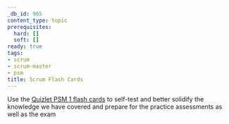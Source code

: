 ```yaml
---
_db_id: 965
content_type: topic
prerequisites:
  hard: []
  soft: []
ready: true
tags:
- scrum
- scrum-master
- psm
title: Scrum Flash Cards
---
```


Use the [Quizlet PSM 1 flash cards](https://quizlet.com/br/238296927/psm-1-scrum-flash-cards/) to self-test and better solidify the knowledge we have covered and prepare for the practice assessments as well as the exam